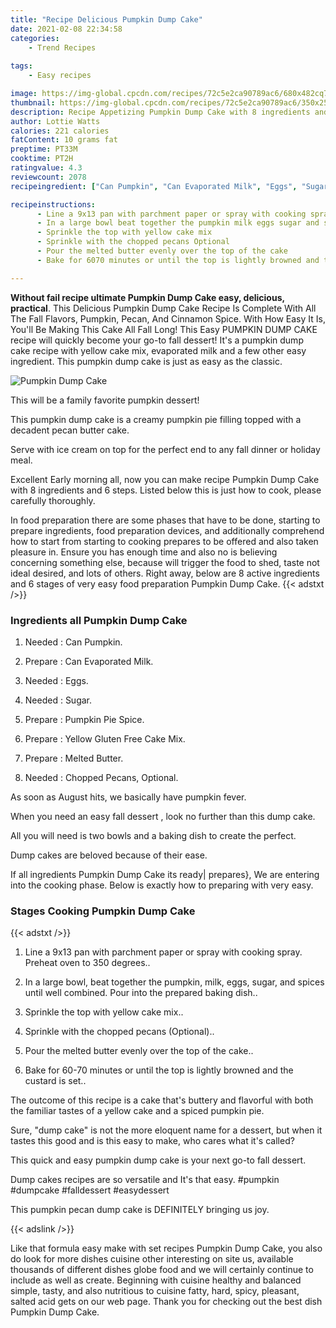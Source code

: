 ```yaml
---
title: "Recipe Delicious Pumpkin Dump Cake"
date: 2021-02-08 22:34:58
categories:
    - Trend Recipes
    
tags:
    - Easy recipes

image: https://img-global.cpcdn.com/recipes/72c5e2ca90789ac6/680x482cq70/pumpkin-dump-cake-recipe-main-photo.jpg
thumbnail: https://img-global.cpcdn.com/recipes/72c5e2ca90789ac6/350x250cq70/pumpkin-dump-cake-recipe-main-photo.jpg
description: Recipe Appetizing Pumpkin Dump Cake with 8 ingredients and 6 stages of easy cooking.
author: Lottie Watts
calories: 221 calories
fatContent: 10 grams fat
preptime: PT33M
cooktime: PT2H
ratingvalue: 4.3
reviewcount: 2078
recipeingredient: ["Can Pumpkin", "Can Evaporated Milk", "Eggs", "Sugar", "Pumpkin Pie Spice", "Yellow Gluten Free Cake Mix", "Melted Butter", "Chopped Pecans Optional"]

recipeinstructions: 
      - Line a 9x13 pan with parchment paper or spray with cooking spray Preheat oven to 350 degrees 
      - In a large bowl beat together the pumpkin milk eggs sugar and spices until well combined Pour into the prepared baking dish 
      - Sprinkle the top with yellow cake mix 
      - Sprinkle with the chopped pecans Optional 
      - Pour the melted butter evenly over the top of the cake 
      - Bake for 6070 minutes or until the top is lightly browned and the custard is set

---
```




**Without fail recipe ultimate Pumpkin Dump Cake easy, delicious, practical**. This Delicious Pumpkin Dump Cake Recipe Is Complete With All The Fall Flavors, Pumpkin, Pecan, And Cinnamon Spice. With How Easy It Is, You&#39;ll Be Making This Cake All Fall Long! This Easy PUMPKIN DUMP CAKE recipe will quickly become your go-to fall dessert! It&#39;s a pumpkin dump cake recipe with yellow cake mix, evaporated milk and a few other easy ingredient. This pumpkin dump cake is just as easy as the classic.


![Pumpkin Dump Cake](https://img-global.cpcdn.com/recipes/72c5e2ca90789ac6/680x482cq70/pumpkin-dump-cake-recipe-main-photo.jpg "Pumpkin Dump Cake")



This will be a family favorite pumpkin dessert!

This pumpkin dump cake is a creamy pumpkin pie filling topped with a decadent pecan butter cake.

Serve with ice cream on top for the perfect end to any fall dinner or holiday meal.


Excellent Early morning all, now you can make recipe Pumpkin Dump Cake with 8 ingredients and 6 steps. Listed below this is just how to cook, please carefully thoroughly.

In food preparation there are some phases that have to be done, starting to prepare ingredients, food preparation devices, and additionally comprehend how to start from starting to cooking prepares to be offered and also taken pleasure in. Ensure you has enough time and also no is believing concerning something else, because will trigger the food to shed, taste not ideal desired, and lots of others. Right away, below are 8 active ingredients and 6 stages of very easy food preparation Pumpkin Dump Cake.
{{< adstxt />}}

### Ingredients all Pumpkin Dump Cake


1. Needed  : Can Pumpkin.

1. Prepare  : Can Evaporated Milk.

1. Needed  : Eggs.

1. Needed  : Sugar.

1. Prepare  : Pumpkin Pie Spice.

1. Prepare  : Yellow Gluten Free Cake Mix.

1. Prepare  : Melted Butter.

1. Needed  : Chopped Pecans, Optional.


As soon as August hits, we basically have pumpkin fever.

When you need an easy fall dessert , look no further than this dump cake.

All you will need is two bowls and a baking dish to create the perfect.

Dump cakes are beloved because of their ease.


If all ingredients Pumpkin Dump Cake its ready| prepares}, We are entering into the cooking phase. Below is exactly how to preparing with very easy.

### Stages Cooking Pumpkin Dump Cake

{{< adstxt />}}


1. Line a 9x13 pan with parchment paper or spray with cooking spray. Preheat oven to 350 degrees..



1. In a large bowl, beat together the pumpkin, milk, eggs, sugar, and spices until well combined. Pour into the prepared baking dish..



1. Sprinkle the top with yellow cake mix..



1. Sprinkle with the chopped pecans (Optional)..



1. Pour the melted butter evenly over the top of the cake..



1. Bake for 60-70 minutes or until the top is lightly browned and the custard is set..




The outcome of this recipe is a cake that&#39;s buttery and flavorful with both the familiar tastes of a yellow cake and a spiced pumpkin pie.

Sure, &#34;dump cake&#34; is not the more eloquent name for a dessert, but when it tastes this good and is this easy to make, who cares what it&#39;s called?

This quick and easy pumpkin dump cake is your next go-to fall dessert.

Dump cakes recipes are so versatile and It&#39;s that easy. #pumpkin #dumpcake #falldessert #easydessert

This pumpkin pecan dump cake is DEFINITELY bringing us joy.


{{< adslink />}}

Like that formula easy make with set recipes Pumpkin Dump Cake, you also do look for more dishes cuisine other interesting on site us, available thousands of different dishes globe food and we will certainly continue to include as well as create. Beginning with cuisine healthy and balanced simple, tasty, and also nutritious to cuisine fatty, hard, spicy, pleasant, salted acid gets on our web page. Thank you for checking out the best dish Pumpkin Dump Cake.
